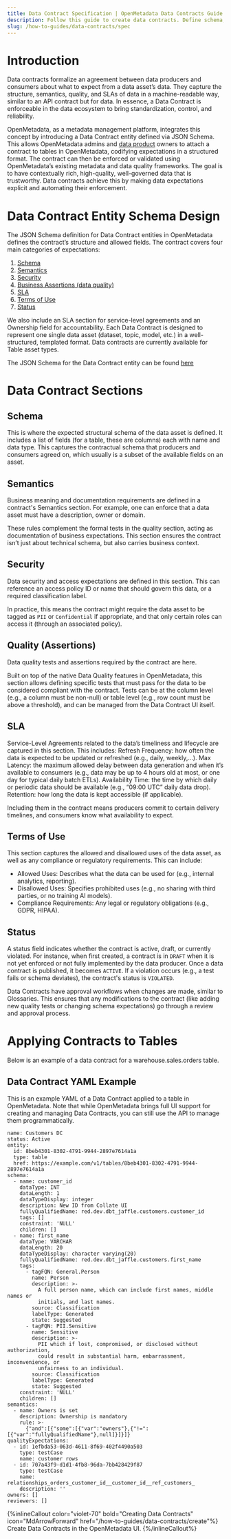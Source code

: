 ```yaml
---
title: Data Contract Specification | OpenMetadata Data Contracts Guide
description: Follow this guide to create data contracts. Define schema, add business rules, and run quality tests to ensure consistent, reliable table data.
slug: /how-to-guides/data-contracts/spec
---
```


# Introduction

Data contracts formalize an agreement between data producers and consumers about what to expect from a data asset’s data. They capture the structure, semantics, quality, and SLAs of data in a machine-readable way, similar to an API contract but for data. In essence, a Data Contract is enforceable in the data ecosystem to bring standardization, control, and reliability.

OpenMetadata, as a metadata management platform, integrates this concept by introducing a Data Contract entity defined via JSON Schema. This allows OpenMetadata admins and [data product](https://docs.open-metadata.org/latest/how-to-guides/data-governance/domains-&-data-products#data-products) owners to attach a contract to tables in OpenMetadata, codifying expectations in a structured format. The contract can then be enforced or validated using OpenMetadata’s existing metadata and data quality frameworks. The goal is to have contextually rich, high-quality, well-governed data that is trustworthy. Data contracts achieve this by making data expectations explicit and automating their enforcement.

# Data Contract Entity Schema Design

The JSON Schema definition for Data Contract entities in OpenMetadata defines the contract’s structure and allowed fields. The contract covers four main categories of expectations:

1. [Schema](#schema)
2. [Semantics](#semantics)
3. [Security](#security)
4. [Business Assertions (data quality)](#quality)
5. [SLA](#sla)
6. [Terms of Use](#terms-of-use)
7. [Status](#status)

We also include an SLA section for service-level agreements and an Ownership field for accountability. Each Data Contract is designed to represent one single data asset (dataset, topic, model, etc.) in a well-structured, templated format. Data contracts are currently available for Table asset types.

The JSON Schema for the Data Contract entity can be found [here](https://github.com/open-metadata/OpenMetadata/blob/main/openmetadata-spec/src/main/resources/json/schema/entity/data/dataContract.json)

# Data Contract Sections
## Schema

This is where the expected structural schema of the data asset is defined. It includes a list of fields (for a table, these are columns) each with name and data type. This captures the contractual schema that producers and consumers agreed on, which usually is a subset of the available fields on an asset. 

## Semantics 

Business meaning and documentation requirements are defined in a contract's Semantics section. For example, one can enforce that a data asset must have a description, owner or domain.

These rules complement the formal tests in the quality section, acting as documentation of business expectations. This section ensures the contract isn’t just about technical schema, but also carries business context.

## Security

Data security and access expectations are defined in this section. This can reference an  access policy ID or name that should govern this data, or a required classification label. 

In practice, this means the contract might require the data asset to be tagged as `PII` or `Confidential` if appropriate, and that only certain roles can access it (through an associated policy).

## Quality (Assertions)

Data quality tests and assertions required by the contract are here. 

Built on top of the native Data Quality features in OpenMetadata, this section allows defining specific tests that must pass for the data to be considered compliant with the contract. Tests can be at the column level (e.g., a column must be non-null) or table level (e.g., row count must be above a threshold), and can be managed from the Data Contract UI itself.

## SLA

Service-Level Agreements related to the data’s timeliness and lifecycle are captured in this section.
This includes:
Refresh Frequency: how often the data is expected to be updated or refreshed (e.g., daily, weekly,...).
Max Latency: the maximum allowed delay between data generation and when it’s available to consumers (e.g., data may be up to 4 hours old at most, or one day for typical daily batch ETLs).
Availability Time: the time by which daily or periodic data should be available (e.g., “09:00 UTC” daily data drop).
Retention: how long the data is kept accessible (if applicable).

Including them in the contract means producers commit to certain delivery timelines, and consumers know what availability to expect.

## Terms of Use

This section captures the allowed and disallowed uses of the data asset, as well as any compliance or regulatory requirements. This can include:
- Allowed Uses: Describes what the data can be used for (e.g., internal analytics, reporting).
- Disallowed Uses: Specifies prohibited uses (e.g., no sharing with third parties, or no training AI models).
- Compliance Requirements: Any legal or regulatory obligations (e.g., GDPR, HIPAA).

## Status

A status field indicates whether the contract is active, draft, or currently violated. For instance, when first created, a contract is in `DRAFT` when it is not yet enforced or not fully implemented by the data producer. Once a data contract is published, it becomes `ACTIVE`. If a violation occurs (e.g., a test fails or schema deviates), the contract's status is `VIOLATED`.

Data Contracts have approval workflows when changes are made, similar to Glossaries. This ensures that any modifications to the contract (like adding new quality tests or changing schema expectations) go through a review and approval process.

# Applying Contracts to Tables

Below is an example of a data contract for a warehouse.sales.orders table.

## Data Contract YAML Example

This is an example YAML of a Data Contract applied to a table in OpenMetadata. Note that while OpenMetadata brings full UI support for creating and managing Data Contracts, you can still use the API to manage them programmatically.

```
name: Customers DC
status: Active
entity:
  id: 8beb4301-8302-4791-9944-2897e7614a1a
  type: table
  href: https://example.com/v1/tables/8beb4301-8302-4791-9944-2897e7614a1a
schema:
  - name: customer_id
    dataType: INT
    dataLength: 1
    dataTypeDisplay: integer
    description: New ID from Collate UI
    fullyQualifiedName: red.dev.dbt_jaffle.customers.customer_id
    tags: []
    constraint: 'NULL'
    children: []
  - name: first_name
    dataType: VARCHAR
    dataLength: 20
    dataTypeDisplay: character varying(20)
    fullyQualifiedName: red.dev.dbt_jaffle.customers.first_name
    tags:
      - tagFQN: General.Person
        name: Person
        description: >-
          A full person name, which can include first names, middle names or
          initials, and last names.
        source: Classification
        labelType: Generated
        state: Suggested
      - tagFQN: PII.Sensitive
        name: Sensitive
        description: >-
          PII which if lost, compromised, or disclosed without authorization,
          could result in substantial harm, embarrassment, inconvenience, or
          unfairness to an individual.
        source: Classification
        labelType: Generated
        state: Suggested
    constraint: 'NULL'
    children: []
semantics:
  - name: Owners is set
    description: Ownership is mandatory
    rule: >-
      {"and":[{"some":[{"var":"owners"},{"!=":[{"var":"fullyQualifiedName"},null]}]}]}
qualityExpectations:
  - id: 1efbda53-063d-4611-8f69-402f4490a503
    type: testCase
    name: customer rows
  - id: 707a43f9-d1d1-4fb8-96da-7bb428429f87
    type: testCase
    name: relationships_orders_customer_id__customer_id__ref_customers_
    description: ''
owners: []
reviewers: []
```

{%inlineCallout
  color="violet-70"
  bold="Creating Data Contracts"
  icon="MdArrowForward"
  href="/how-to-guides/data-contracts/create"%}
  Create Data Contracts in the OpenMetadata UI.
{%/inlineCallout%}
